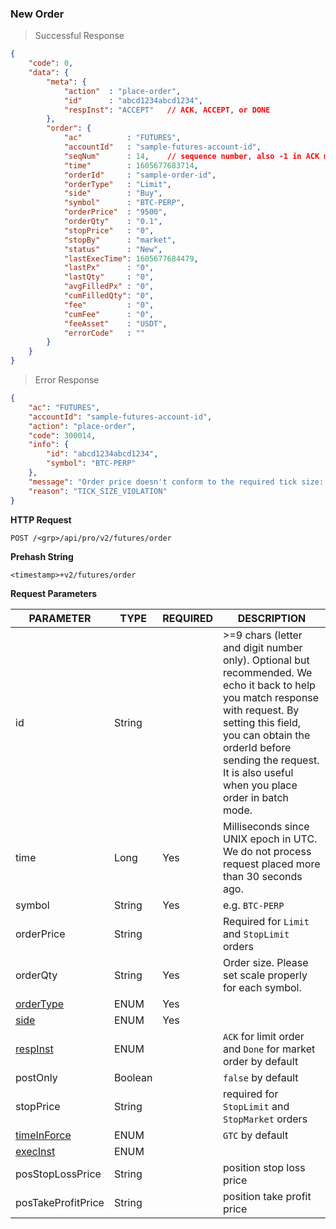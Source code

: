 ### New Order 

> Successful Response

```json
{
    "code": 0,
    "data": {
        "meta": {
            "action"  : "place-order",
            "id"      : "abcd1234abcd1234",
            "respInst": "ACCEPT"   // ACK, ACCEPT, or DONE
        },
        "order": {
            "ac"          : "FUTURES",
            "accountId"   : "sample-futures-account-id",
            "seqNum"      : 14,    // sequence number, also -1 in ACK mode
            "time"        : 1605677683714,
            "orderId"     : "sample-order-id",
            "orderType"   : "Limit",
            "side"        : "Buy",
            "symbol"      : "BTC-PERP",
            "orderPrice"  : "9500",
            "orderQty"    : "0.1",
            "stopPrice"   : "0",
            "stopBy"      : "market",
            "status"      : "New",
            "lastExecTime": 1605677684479,
            "lastPx"      : "0",
            "lastQty"     : "0",
            "avgFilledPx" : "0",
            "cumFilledQty": "0",
            "fee"         : "0",
            "cumFee"      : "0",
            "feeAsset"    : "USDT",
            "errorCode"   : ""
        }
    }
}
```

> Error Response

```json
{
    "ac": "FUTURES",
    "accountId": "sample-futures-account-id",
    "action": "place-order",
    "code": 300014,
    "info": {
        "id": "abcd1234abcd1234",
        "symbol": "BTC-PERP"
    },
    "message": "Order price doesn't conform to the required tick size: 1",
    "reason": "TICK_SIZE_VIOLATION"
}
```

**HTTP Request**

`POST /<grp>/api/pro/v2/futures/order`

**Prehash String**

`<timestamp>+v2/futures/order`

**Request Parameters**

PARAMETER                                   | TYPE      | REQUIRED | DESCRIPTION
------------------------------------------- |---------- | -------- | ---------------
id                                          | String    |          | >=9 chars (letter and digit number only). Optional but recommended. We echo it back to help you match response with request. By setting this field, you can obtain the orderId before sending the request. It is also useful when you place order in batch mode.
time                                        | Long      | Yes      | Milliseconds since UNIX epoch in UTC. We do not process request placed more than 30 seconds ago.
symbol                                      | String    | Yes      | e.g. `BTC-PERP`
orderPrice                                  | String    |          | Required for `Limit` and `StopLimit` orders
orderQty                                    | String    | Yes      | Order size. Please set scale properly for each symbol.
[orderType](#order-type-ordertype)          | ENUM      | Yes      | 
[side](#side-side)                          | ENUM      | Yes      |
[respInst](#response-type-respinst)         | ENUM      |          | `ACK` for limit order and `Done` for market order by default
postOnly                                    | Boolean   |          | `false` by default
stopPrice                                   | String    |          | required for `StopLimit` and `StopMarket` orders
[timeInForce](#time-in-force-timeinforce)   | ENUM      |          | `GTC` by default
[execInst](#execution-instruction-execinst) | ENUM      |          | 
posStopLossPrice                            | String    |          | position stop loss price
posTakeProfitPrice                          | String    |          | position take profit price



